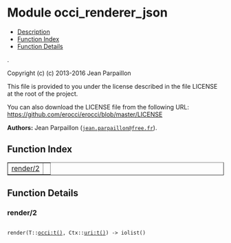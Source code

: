 

# Module occi_renderer_json #
* [Description](#description)
* [Function Index](#index)
* [Function Details](#functions)

.

Copyright (c) (c) 2013-2016 Jean Parpaillon

This file is provided to you under the license described
in the file LICENSE at the root of the project.

You can also download the LICENSE file from the following URL:
https://github.com/erocci/erocci/blob/master/LICENSE

__Authors:__ Jean Parpaillon ([`jean.parpaillon@free.fr`](mailto:jean.parpaillon@free.fr)).

<a name="index"></a>

## Function Index ##


<table width="100%" border="1" cellspacing="0" cellpadding="2" summary="function index"><tr><td valign="top"><a href="#render-2">render/2</a></td><td></td></tr></table>


<a name="functions"></a>

## Function Details ##

<a name="render-2"></a>

### render/2 ###

<pre><code>
render(T::<a href="occi.md#type-t">occi:t()</a>, Ctx::<a href="uri.md#type-t">uri:t()</a>) -&gt; iolist()
</code></pre>
<br />

